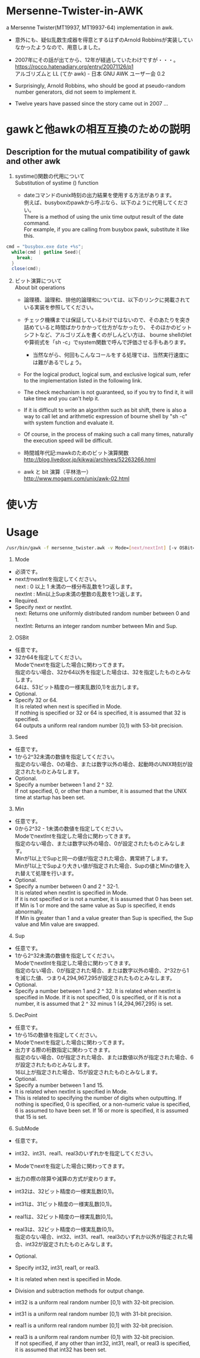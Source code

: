 # Mersenne-Twister-in-AWK
a Mersenne Twister(MT19937, MT19937-64) implementation in awk.

* 意外にも、疑似乱数生成器を得意とするはずのArnold Robbinsが実装していなかったようなので、用意しました。
* 2007年にその話が出てから、12年が経過していたわけですが・・・。
https://rocco.hatenadiary.org/entry/20071126/p1  
アルゴリズムと LL (てか awk) - 日本 GNU AWK ユーザー会 0.2  

* Surprisingly, Arnold Robbins, who should be good at pseudo-random number generators, did not seem to implement it.
* Twelve years have passed since the story came out in 2007 ...


# gawkと他awkの相互互換のための説明
## Description for the mutual compatibility of gawk and other awk
1. systime()関数の代用について  
Substitution of systime () function

	* dateコマンドのunix時刻の出力結果を使用する方法があります。  
	例えば、busyboxのpawkから呼ぶなら、以下のように代用してください。  
	There is a method of using the unix time output result of the date command.  
	For example, if you are calling from busybox pawk, substitute it like this.  
  
  ```awk
  cmd = "busybox.exe date +%s";
	while(cmd | getline Seed){
	  break;
	}
	close(cmd);
  ```

2. ビット演算について  
About bit operations

	* 論理積、論理和、排他的論理和については、以下のリンクに掲載されている実装を参照してください。
	* チェック機構までは保証しているわけではないので、そのあたりを突き詰めていると時間ばかりかかって仕方がなかったり、
    そのほかのビットシフトなど、アルゴリズムを書くのがしんどい方は、
    bourne shellのletや算術式を「sh -c」でsystem関数で呼んで評価させる手もあります。
    	* 当然ながら、何回もこんなコールをする処理では、当然実行速度には難があるでしょう。

	* For the logical product, logical sum, and exclusive logical sum, refer to the implementation listed in the following link.
	* The check mechanism is not guaranteed, so if you try to find it, it will take time and you can't help it.
	* If it is difficult to write an algorithm such as bit shift, there is also a way to call let and arithmetic expression of bourne shell by "sh -c" with system function and evaluate it.
	* Of course, in the process of making such a call many times, naturally the execution speed will be difficult.

	* 時間城年代記:mawkのためのビット演算関数  
	http://blog.livedoor.jp/kikwai/archives/52263266.html

	* awk と bit 演算（平林浩一）  
	http://www.mogami.com/unix/awk-02.html

# 使い方
# Usage

```bash
/usr/bin/gawk -f mersenne_twister.awk -v Mode=[next/nextInt] [-v OSBit=[32/64]] [-v Seed=[[:digit:]].*] [-v Min=[[:digit:]].*] [-v Sup=[[:digit:]].*] [-v DecPoint=[[:digit:]].*] [-v SubMode=[int32/int31/real1/real3]]
```

1. Mode
* 必須です。  
* nextかnextIntを指定してください。  
next : 0 以上 1 未満の一様分布乱数を1つ返します。  
nextInt : Min以上Sup未満の整数の乱数を1つ返します。  
* Required.
* Specify next or nextInt.  
next: Returns one uniformly distributed random number between 0 and 1.  
nextInt: Returns an integer random number between Min and Sup.  


2. OSBit
* 任意です。  
* 32か64を指定してください。  
Modeでnextを指定した場合に関わってきます。  
指定のない場合、32か64以外を指定した場合は、32を指定したものとみなします。  
64は、53ビット精度の一様実乱数[0,1)を出力します。  
* Optional.  
* Specify 32 or 64.  
It is related when next is specified in Mode.  
If nothing is specified or 32 or 64 is specified, it is assumed that 32 is specified.  
64 outputs a uniform real random number [0,1) with 53-bit precision.  

3. Seed
* 任意です。  
* 1から2^32未満の数値を指定してください。  
指定のない場合、0の場合、または数字以外の場合、起動時のUNIX時刻が設定されたものとみなします。
* Optional.  
* Specify a number between 1 and 2 ^ 32.  
If not specified, 0, or other than a number, it is assumed that the UNIX time at startup has been set.  

3. Min
* 任意です。  
* 0から2^32 - 1未満の数値を指定してください。    
ModeでnextIntを指定した場合に関わってきます。  
指定のない場合、または数字以外の場合、0が設定されたものとみなします。  
Minが1以上でSupと同一の値が指定された場合、異常終了します。  
Minが1以上でSupより大きい値が指定された場合、Supの値とMinの値を入れ替えて処理を行います。  
* Optional.  
* Specify a number between 0 and 2 ^ 32-1.  
It is related when nextInt is specified in Mode.  
If it is not specified or is not a number, it is assumed that 0 has been set.  
If Min is 1 or more and the same value as Sup is specified, it ends abnormally.  
If Min is greater than 1 and a value greater than Sup is specified, the Sup value and Min value are swapped.  

4. Sup
* 任意です。  
* 1から2^32未満の数値を指定してください。    
ModeでnextIntを指定した場合に関わってきます。  
指定のない場合、0が指定された場合、または数字以外の場合、2^32から1を減じた値、つまり4,294,967,295が設定されたものとみなします。  
* Optional.
* Specify a number between 1 and 2 ^ 32.
It is related when nextInt is specified in Mode.
If it is not specified, 0 is specified, or if it is not a number, it is assumed that 2 ^ 32 minus 1 (4,294,967,295) is set. 

5. DecPoint
* 任意です。
* 1から15の数値を指定してください。  
* Modeでnextを指定した場合に関わってきます。  
* 出力する際の桁数指定に関わってきます。  
指定のない場合、0が指定された場合、または数値以外が指定された場合、6が設定されたものとみなします。  
16以上が指定された場合、15が設定されたものとみなします。  
* Optional.
* Specify a number between 1 and 15.
* It is related when nextInt is specified in Mode.
* This is related to specifying the number of digits when outputting.
If nothing is specified, 0 is specified, or a non-numeric value is specified, 6 is assumed to have been set.
If 16 or more is specified, it is assumed that 15 is set.

6. SubMode
* 任意です。  
* int32、int31、real1、real3のいずれかを指定してください。  
* Modeでnextを指定した場合に関わってきます。  
* 出力の際の除算や減算の方式が変わります。  
* int32は、32ビット精度の一様実乱数[0,1)。  
* int31は、31ビット精度の一様実乱数[0,1)。  
* real1は、32ビット精度の一様実乱数[0,1]。  
* real3は、32ビット精度の一様実乱数(0,1)。  
指定のない場合、int32、int31、real1、real3のいずれか以外が指定された場合、int32が設定されたものとみなします。  

* Optional.  
* Specify int32, int31, real1, or real3.  
* It is related when next is specified in Mode.  
* Division and subtraction methods for output change.  
* int32 is a uniform real random number [0,1) with 32-bit precision.  
* int31 is a uniform real random number [0,1) with 31-bit precision.  
* real1 is a uniform real random number [0,1] with 32-bit precision.  
* real3 is a uniform real random number (0,1) with 32-bit precision.  
If not specified, if any other than int32, int31, real1, or real3 is specified, it is assumed that int32 has been set.  

